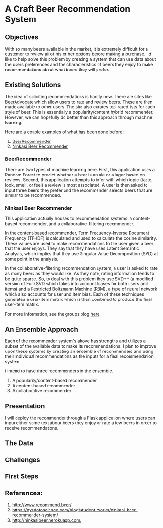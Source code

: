 # A Craft Beer Recommendation System

## Objectives

With so many beers available in the market, it is extremely difficult for a
customer to review all of his or her options before making a purchase. I'd
like to help solve this problem by creating a system that can use data about
the users preferences and the characteristics of beers they enjoy to make
recommendations about what beers they will prefer.

## Existing Solutions

The idea of soliciting recommendations is hardly new. There are sites like
[BeerAdvocate](http://www.beeradvocate.com) which allow users to rate and
review beers. These are then made available to other users. The site also
curates top-rated lists for each style of beer. This is essentially a
popularity/content hybrid recommender. However, we can hopefully do better than
this approach through machine learning.

Here are a couple examples of what has been done before:
1. [BeerRecommender](http://http://www.recommend.beer/)
2. [Ninkasi Beer Recommender](http://ninkasibeer.herokuapp.com/)

### BeerRecommender

There are two types of machine learning here. First, this application
uses a Random Forest to predict whether a beer is an ale or a lager based on
reviews. Second, this application attempts to infer with which topic (taste, look,
smell, or feel) a review is most associated. A user is then asked to input
three beers they prefer and the recommender selects beers that are similar to
be recommended.

### Ninkasi Beer Recommender

This application actually houses to recommendation systems: a content-based
recommender, and a collaborative-filtering recommender.

In the content-based recommender, Term Frequency-Inverse Document Frequency
(TF-IDF) is calculated and used to calculate the cosine similarity. These
values are used to make recommendations to the user given a beer that the user
enjoys. They say that they have uses Latent Semantic Analysis, which implies
that they use Singular Value Decomposition (SVD) at some point in the analysis.

In the collaborative-filtering recommendation system, a user is asked to rate
as many beers as they would like. As they note, rating information tends to be
quite sparse. So, to deal with this problem they use SVD++ (a modified version
of FunkSVD which takes into account biases for both users and items) and a
Restricted Boltzmann Machine (RBM), a type of neural network which also
accounts for user and item bias. Each of these techniques generates a user-item
matrix which is then combined to produce the final user-item matrix.

For more information, see the groups blog
[here](
https://nycdatascience.com/blog/student-works/ninkasi-beer-recommender-system/
).

## An Ensemble Approach

Each of the recommender system's above has strengths and utilizes a subset of
the available data to make its recommendations. I plan to improve upon these
systems by creating an ensemble of recommenders and using their individual
recommendations as the inputs for a final recommendation system.

I intend to have three recommenders in the ensemble.
1. A popularity/content-based recommender
2. A content-based recommender
3. A collaborative recommender

## Presentation

I will deploy the recommender through a Flask application where users can input
either some text about beers they enjoy or rate a few beers in order to receive
recommendations.

## The Data

## Challenges

## First Steps

## References:
1. http://www.recommend.beer/
2. https://nycdatascience.com/blog/student-works/ninkasi-beer-recommender-system/
3. http://ninkasibeer.herokuapp.com/
